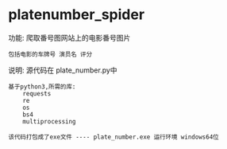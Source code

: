 # platenumber_spider

功能:
	爬取番号图网站上的电影番号图片

	包括电影的车牌号 演员名 评分

说明:
	源代码在 plate_number.py中 

	基于python3,所需的库:
		requests
		re
		os
		bs4
		multiprocessing

	该代码打包成了exe文件 ---- plate_number.exe 运行环境 windows64位
